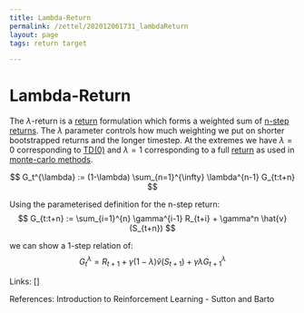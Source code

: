 ```yaml
---
title: Lambda-Return
permalink: /zettel/202012061731_lambdaReturn
layout: page
tags: return target

---
```

# Lambda-Return

The $\lambda$-return is a [return](202011221815_returnsRL) formulation 
which forms a weighted sum of [n-step returns](202011302230_nstepReturn). 
The $\lambda$ parameter controls how much weighting we put on shorter 
bootstrapped returns and the longer timestep. At the extremes we have $\lambda=0$ 
corresponding to [TD(0)](202011302050_tabularTDZero) and $\lambda=1$ corresponding 
to a full [return](202011221815_returnsRL) as used in [monte-carlo methods](202011301233_monteCarloExploringStarts).

$$
G_t^{\lambda} := (1-\lambda) \sum_{n=1}^{\infty} \lambda^{n-1} G_{t:t+n}
$$

Using the parameterised definition for the n-step return:
$$
G_{t:t+n} := \sum_{i=1}^{n} \gamma^{i-1} R_{t+i} + \gamma^n \hat{v}(S_{t+n})
$$

we can show a 1-step relation of:
$$
G_t^{\lambda} = R_{t+1} + \gamma ( 1- \lambda ) \hat{v}(S_{t+1}) + \gamma \lambda G_{t+1}^{\lambda}
$$

Links: []

References: Introduction to Reinforcement Learning - Sutton and Barto

